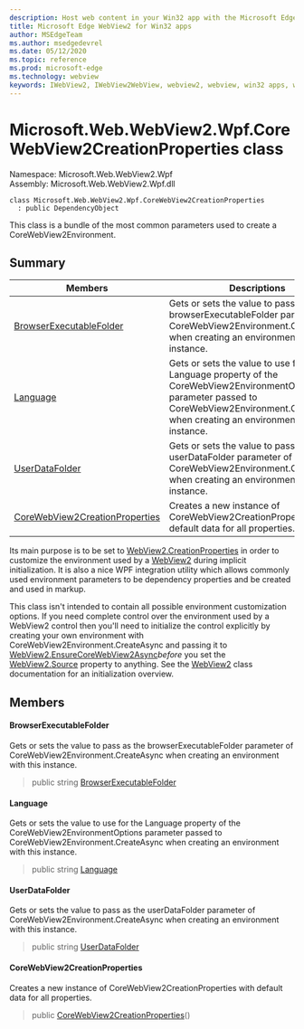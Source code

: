 ```yaml
---
description: Host web content in your Win32 app with the Microsoft Edge WebView2 control
title: Microsoft Edge WebView2 for Win32 apps
author: MSEdgeTeam
ms.author: msedgedevrel
ms.date: 05/12/2020
ms.topic: reference
ms.prod: microsoft-edge
ms.technology: webview
keywords: IWebView2, IWebView2WebView, webview2, webview, win32 apps, win32, edge, ICoreWebView2, ICoreWebView2Controller, browser control, edge html
---
```


# Microsoft.Web.WebView2.Wpf.CoreWebView2CreationProperties class 

Namespace: Microsoft.Web.WebView2.Wpf\
Assembly: Microsoft.Web.WebView2.Wpf.dll

```
class Microsoft.Web.WebView2.Wpf.CoreWebView2CreationProperties
  : public DependencyObject
```

This class is a bundle of the most common parameters used to create a CoreWebView2Environment.

## Summary

 Members                        | Descriptions
--------------------------------|---------------------------------------------
[BrowserExecutableFolder](#browserexecutablefolder) | Gets or sets the value to pass as the browserExecutableFolder parameter of CoreWebView2Environment.CreateAsync when creating an environment with this instance.
[Language](#language) | Gets or sets the value to use for the Language property of the CoreWebView2EnvironmentOptions parameter passed to CoreWebView2Environment.CreateAsync when creating an environment with this instance.
[UserDataFolder](#userdatafolder) | Gets or sets the value to pass as the userDataFolder parameter of CoreWebView2Environment.CreateAsync when creating an environment with this instance.
[CoreWebView2CreationProperties](#corewebview2creationproperties) | Creates a new instance of CoreWebView2CreationProperties with default data for all properties.

Its main purpose is to be set to [WebView2.CreationProperties](microsoft-web-webview2-wpf-webview2.md) in order to customize the environment used by a [WebView2](microsoft-web-webview2-wpf-webview2.md) during implicit initialization. It is also a nice WPF integration utility which allows commonly used environment parameters to be dependency properties and be created and used in markup.

This class isn't intended to contain all possible environment customization options. If you need complete control over the environment used by a WebView2 control then you'll need to initialize the control explicitly by creating your own environment with CoreWebView2Environment.CreateAsync and passing it to [WebView2.EnsureCoreWebView2Async](microsoft-web-webview2-wpf-webview2.md)*before* you set the [WebView2.Source](microsoft-web-webview2-wpf-webview2.md) property to anything. See the [WebView2](microsoft-web-webview2-wpf-webview2.md) class documentation for an initialization overview.

## Members

#### BrowserExecutableFolder 

Gets or sets the value to pass as the browserExecutableFolder parameter of CoreWebView2Environment.CreateAsync when creating an environment with this instance.

> public string [BrowserExecutableFolder](#browserexecutablefolder)

#### Language 

Gets or sets the value to use for the Language property of the CoreWebView2EnvironmentOptions parameter passed to CoreWebView2Environment.CreateAsync when creating an environment with this instance.

> public string [Language](#language)

#### UserDataFolder 

Gets or sets the value to pass as the userDataFolder parameter of CoreWebView2Environment.CreateAsync when creating an environment with this instance.

> public string [UserDataFolder](#userdatafolder)

#### CoreWebView2CreationProperties 

Creates a new instance of CoreWebView2CreationProperties with default data for all properties.

> public  [CoreWebView2CreationProperties](#corewebview2creationproperties)()

